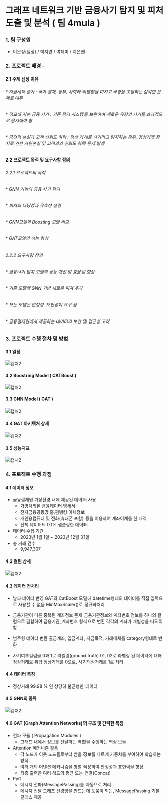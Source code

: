 # 그래프 네트워크 기반 금융사기 탐지 및 피처 도출 및 분석 ( 팀 4mula )
### 1. 팀 구성원
* 이은정(팀장) / 박지연 / 여혜미 / 지은현
  
### 2. 프로젝트 배경 - 
#### 2.1 주제 선정 이유
###### * 자금세탁 증가 : 국가 경제, 정부, 사회에 악영향을 미치고 국경을 초월하는 심각한 문제로 대두
###### * 정교해 지는 금융 사기 : 기존 탐지 시스템을 보완하여 새로운 유형의 사기를 효과적으로 탐지해야 함
###### * 금전적 손실과 고객 신뢰도 하락 : 정상 거래를 사기라고 탐지하는 경우, 정상거래 정지로 인한 자원손실 및 고객과의 신뢰도 하락 문제 발생

#### 2.2 프로젝트 목적 및 요구사항 정의
###### 2.2.1 프로젝트의 목적
###### * GNN 기반의 금융 사기 탐지
###### * 피쳐의 타당성과 유효성 설명
###### * GNN모델과 Boosting 모델 비교
###### * GAT모델의 성능 향상
###### 2.2.2 요구사항 정의
###### * 금융사기 탐지 모델의 성능 개선 및 효율성 향상
###### * 기존 모델에 GNN 기반 새로운 피쳐 추가
###### * 모든 모델은 안정성. 보안성이 요구 됨
###### * 금융결제원에서 제공하는 데이터의 보안 및 접근성 고려


### 3. 프로젝트 수행 절차 및 방법
#### 3.1 일정
![캡처2](https://github.com/user-attachments/assets/e0e6cf9a-25dd-425f-b643-2c94d2c8f097)

#### 3.2 Boostring Model ( CATBoost )
![캡처2](https://github.com/user-attachments/assets/38762259-f073-418a-8572-4cab02640332)

#### 3.3 GNN Model ( GAT )
![캡처2](https://github.com/user-attachments/assets/57fcd777-0cf8-45af-acfc-2629d43b132d)

#### 3.4 GAT 아키텍처 상세
![캡처2](https://github.com/user-attachments/assets/55b202f5-9101-4aba-96c7-57f3dfa974ad)

#### 3.5 성능지표
![캡처2](https://github.com/user-attachments/assets/55c07ef8-999e-47b6-a669-a02e509a0377)

### 4. 프로젝트 수행 과정
#### 4.1 데이터 정보
* 금융결제원 가상환경 내에 제공된 데이터 사용
    * 가명처리된 금융데이터 명세서 
    * 전자금융공동망 홈,펌뱅킹 이체정보
    * 개인용컴퓨터 및 전화(휴대폰 포함) 등을 이용하여 계좌이체를 한 내역
    * 전체 데이터의 0.1% 샘플링한 데이터
* 데이터 수집 기간
    * 2023년 1월 1일 ~ 2023년 12월 31일
* 총 거래 건수
    * 9,947,307

#### 4.2 컬럼 상세
![캡처2](https://github.com/user-attachments/assets/b76d6b89-eb6a-41fe-89e2-5bfb9a8b3a8c)


#### 4.3 데이터 전처리
* 날짜 데이터 반영
GAT와 CatBoost 모델에 datetime형태의 데이터를 직접 입력으로 사용할 수 없음 MinMaxScaler()로 정규화처리

* 금융기관이 다른 중복된 계좌정보 존재
금융기관정보와 계좌번호 정보를 하나의 컬럼으로 결합하여 금융기관_계좌번호 형식으로  변환
각각의 계좌가 개별성을 띠도록 함

* 범주형 데이터 변환
출금계좌, 입금계좌, 자금목적, 거래매체를 category형태로 변환

* 사기여부컬럼을 0과 1로 라벨링(ground truth)
01, 02로 라벨링 된 데이터에 대해 정상거래로 취급
정상거래를 0으로, 사기의심거래를 1로 처리

#### 4.4 데이터 특징
* 정상거래 99.98 % 인  상당히 불균형한 데이터

#### 4.5 GNN의 종류
![캡처2](https://github.com/user-attachments/assets/c56c5a47-2970-4b8a-8b0e-ac5e1dee8b13)

#### 4.6 GAT (Graph Attention Networks)의 구조 및 간략한 특징
* 전파 모듈 ( Propagation Modules )
    * 그래프 내에서 정보를 전달하는 역할을 수행하는 핵심 모듈
* Attention 메커니즘 활용
    * 각 노드가 이웃 노드들로부터 받을 정보를 다르게 가중치를 부여하여 학습하는 방식
    * 여러 개의 어텐션 메커니즘을 병렬 적용하여 안정성과 표현력을 향상 
    * 최종 출력은 여러 헤드의 평균 또는 연결(Concat)
* PyG
    * 메시지 전파(MessagePassing)를 자동으로 처리
    * 메시지 전달 그래프 신경망을 만드는데 도움이 되는, MessagePassing 기본 클래스 제공